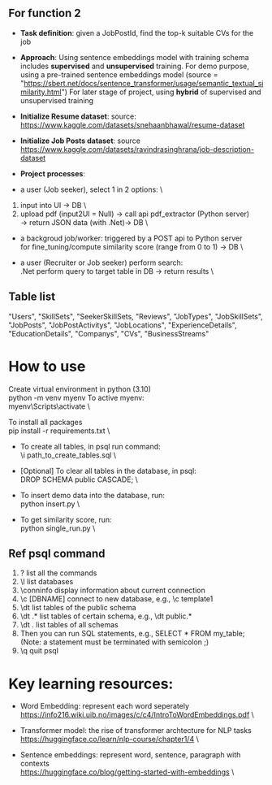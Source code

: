 ## For function 2
- **Task definition**: given a JobPostId, find the top-k suitable CVs for the job
- **Approach**: Using sentence embeddings model with training schema includes
	**supervised** and **unsupervised** training.
	For demo purpose, using a pre-trained sentence embeddings model (source = "https://sbert.net/docs/sentence_transformer/usage/semantic_textual_similarity.html")
	For later stage of project, using **hybrid** of supervised and unsupervised training

- **Initialize Resume dataset**: source: https://www.kaggle.com/datasets/snehaanbhawal/resume-dataset
- **Initialize Job Posts dataset**: source https://www.kaggle.com/datasets/ravindrasinghrana/job-description-dataset

- **Project processes**:
- a user (Job seeker), select 1 in 2 options: \
1) input into UI -> DB \
2) upload pdf (input2UI = Null) -> call api pdf_extractor (Python server) \
-> return JSON data (with .Net)-> DB \

- a backgroud job/worker: triggered by a POST api to Python server \
for fine_tuning/compute similarity score (range from 0 to 1) -> DB \

- a user (Recruiter or Job seeker) perform search: \
	.Net perform query to target table in DB -> return results \


## Table list
"Users", "SkillSets", "SeekerSkillSets, "Reviews", "JobTypes", "JobSkillSets", "JobPosts", "JobPostActivitys", "JobLocations", "ExperienceDetails", "EducationDetails", "Companys", "CVs", "BusinessStreams"

# How to use
Create virtual environment in python (3.10) \
python -m venv myenv
To active myenv: \
myenv\Scripts\activate \

To install all packages \
pip install -r requirements.txt \

- To create all tables, in psql run command: \
\i path_to_create_tables.sql \
- [Optional] To clear all tables in the database, in psql: \
DROP SCHEMA public CASCADE; \

- To insert demo data into the database, run: \
python insert.py \
- To get similarity score, run: \
python single_run.py \

## Ref psql command
1) \? list all the commands
2) \l list databases
3) \conninfo display information about current connection
4) \c [DBNAME] connect to new database, e.g., \c template1
5) \dt list tables of the public schema
6) \dt <schema-name>.* list tables of certain schema, e.g., \dt public.*
7) \dt *.* list tables of all schemas
8) Then you can run SQL statements, e.g., SELECT * FROM my_table;(Note: a statement must be terminated with semicolon ;)
9) \q quit psql



# Key learning resources:
- Word Embedding: represent each word seperately \
https://info216.wiki.uib.no/images/c/c4/IntroToWordEmbeddings.pdf \

- Transformer model: the rise of transformer archtecture for NLP tasks\
https://huggingface.co/learn/nlp-course/chapter1/4 \

- Sentence embeddings: represent word, sentence, paragraph with contexts\
https://huggingface.co/blog/getting-started-with-embeddings \
